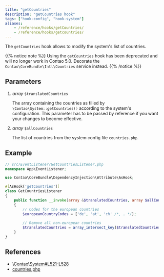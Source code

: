 ```yaml
---
title: "getCountries"
description: "getCountries hook"
tags: ["hook-config", "hook-system"]
aliases:
    - /reference/hooks/getCountries/
    - /reference/hooks/getcountries/
---
```



The `getCountries` hook allows to modify the system's list of countries.

{{% notice note %}}
Using the `getCountries` hook has been deprecated and will no longer work in Contao 5.0. Decorate the `Contao\CoreBundle\Intl\Countries` 
service instead.
{{% /notice %}}


## Parameters

1. *array* `$translatedCountries`

    The array containing the countries as filled by `\Contao\System::getCountries()` according to the 
    system's configuration. This parameter has to be passed by reference if you want your changes
     to become effective.

2. *array* `$allCountries`

    The list of countries from the system config file `countries.php`.


## Example

```php
// src/EventListener/GetCountriesListener.php
namespace App\EventListener;

use Contao\CoreBundle\DependencyInjection\Attribute\AsHook;

#[AsHook('getCountries')]
class GetCountriesListener
{
    public function __invoke(array &$translatedCountries, array $allCountries): void
    {
        // Codes for the european countries
        $europeanCountryCodes = ['de', 'at', 'ch' /*, … */];
    
        // Remove all non-european countries
        $translatedCountries = array_intersect_key($translatedCountries, array_flip($europeanCountryCodes));
    }
}
```


## References

* [\Contao\System#L521-L528](https://github.com/contao/contao/blob/4.7.6/core-bundle/src/Resources/contao/library/Contao/System.php#L521-L528)
* [countries.php](https://github.com/contao/contao/blob/4.7.6/core-bundle/src/Resources/contao/config/countries.php)
